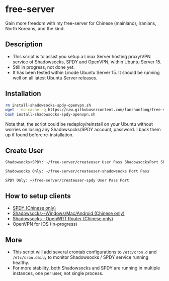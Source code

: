 # free-server

Gain more freedom with my free-server for Chinese (mainland), Iranians, North Koreans, and the kind.

## Description

* This script is to assist you setup a Linux Server hosting proxy/VPN service of Shadowsocks, SPDY and OpenVPN, within Ubuntu Server 15.
* Still in progress, not done yet.
* It has been tested within Linode Ubuntu Server 15. It should be running well on all latest Ubuntu Server releases.

## Installation

```bash
rm install-shadowsocks-spdy-openvpn.sh
wget --no-cache -q https://raw.githubusercontent.com/lanshunfang/free-server/master/install-shadowsocks-spdy-openvpn.sh
bash install-shadowsocks-spdy-openvpn.sh
```

Note that, the script could be redeploy/reinstall on your Ubuntu without worries on losing any Shadowsocks/SPDY account, password.
I back them up if found before re-installation.

## Create User

```bash
Shadowsocks+SPDY: ~/free-server/createuser User Pass ShadowsocksPort SPDYPort 

Shadowsocks Only: ~/free-server/createuser-shadowsocks Port Pass 

SPDY Only: ~/free-server/createuser-spdy User Pass Port 
```

## How to setup clients

* [SPDY (Chinese only)](http://www.xiaofang.me/2014/12/20/windowsmaclinux-%E4%BD%BF%E7%94%A8%E5%AE%88%E6%9C%9B%E6%97%A0%E5%A2%99%E8%AE%A1%E5%88%92%E7%9A%84-spdy-%E9%AB%98%E9%80%9F%E7%BF%BB%E5%A2%99%E8%AE%BE%E7%BD%AE/ "Chinese only")
* [Shadowsocks--Windows/Mac/Android (Chinese only)](http://www.xiaofang.me/2013/05/17/%E5%B0%8F%E6%96%B9%E6%97%A0%E5%A2%99%E8%AE%A1%E5%88%92%E5%9F%BA%E4%BA%8Eshadowsocks%E7%9A%84%E7%BF%BB%E5%A2%99%E5%AE%A2%E6%88%B7%E7%AB%AF%E8%AE%BE%E7%BD%AE/ "Chinese only")
* [Shadowsocks--OpenWRT Router (Chinese only)](http://www.xiaofang.me/2015/05/05/%E5%AE%88%E6%9C%9B%E6%97%A0%E5%A2%99%E8%AE%A1%E5%88%92%E5%AE%B6%E5%BA%AD%E4%BC%81%E4%B8%9Abeta1%E7%89%88-%E6%99%BA%E8%83%BD%E8%B7%AF%E7%94%B1%E5%99%A8%E6%9E%84%E5%BB%BA%E6%96%B9/ "Chinese only")
* OpenVPN for IOS (In-progress)

## More

* This script will add several crontab configurations to `/etc/cron.d` and `/etc/cron.daily` to monitor Shadowsocks / SPDY service running healthy.
* For more stability, both Shadowsocks and SPDY are running in multiple instances, one per user, not single process.